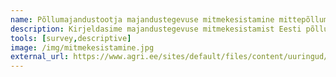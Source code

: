 ```yaml
---
name: Põllumajandustootja majandustegevuse mitmekesistamine mittepõllumajandusliku tegevuse suunas
description: Kirjeldasime majandustegevuse mitmekesistamist Eesti põllumajandustootjate seas, andsime ülevaate hinnangutest mitmekesistamise suhtes, sellise tegevuse põhjustest ja võrdlesime majandusnäitajate alusel seda teinud põllumajandustootjaid teistega.
tools: [survey,descriptive]
image: /img/mitmekesistamine.jpg
external_url: https://www.agri.ee/sites/default/files/content/uuringud/2016/uuring-2016-pollumajandustootja.pdf
---
```


